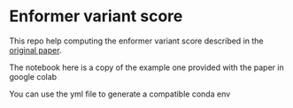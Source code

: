 # Enformer variant score

This repo help computing the enformer variant score described in the [original paper](https://www.nature.com/articles/s41592-021-01252-x). 

The notebook here is a copy of the example one provided with the paper in google colab

You can use the yml file to generate a compatible conda env
